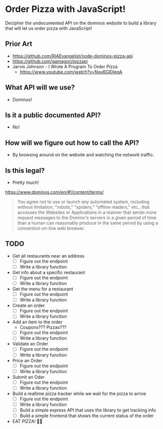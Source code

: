 # Order Pizza with JavaScript!

Decipher the undocumented API on the dominos website to build a library that will let us order pizza with JavaScript!

## Prior Art

* https://github.com/RIAEvangelist/node-dominos-pizza-api
* https://github.com/gamagori/pizzapi
* Jarvis Johnson - I Wrote A Program To Order Pizza
  * https://www.youtube.com/watch?v=Nxu6GlDleqA

## What API will we use?

* Dominos!

## Is it a public documented API?

* No!

## How will we figure out how to call the API?

* By browsing around on the website and watching the network traffic.

## Is this legal?

* Pretty much!

https://www.dominos.com/en/#!/content/terms/

>You agree not to use or launch any automated system, including without limitation, "robots," "spiders," "offline readers," etc., that accesses the Websites or Applications in a manner that sends more request messages to the Domino's servers in a given period of time than a human can reasonably produce in the same period by using a convention on-line web browser. 

## TODO

* Get all restaurants near an address
  * [ ] Figure out the endpoint
  * [ ] Write a library function
* Get info about a specific restaurant
  * [ ] Figure out the endpoint
  * [ ] Write a library function
* Get the menu for a restaurant
  * [ ] Figure out the endpoint
  * [ ] Write a library function
* Create an order
  * [ ] Figure out the endpoint
  * [ ] Write a library function
* Add an item to the order
  * Coupons??? Pizzas???
  * [ ] Figure out the endpoint
  * [ ] Write a library function
* Validate an Order
  * [ ] Figure out the endpoint
  * [ ] Write a library function
* Price an Order
  * [ ] Figure out the endpoint
  * [ ] Write a library function
* Submit an Oder
  * [ ] Figure out the endpoint
  * [ ] Write a library function
* Build a realtime pizza tracker while we wait for the pizza to arrive
  * [ ] Figure out the endpoint
  * [ ] Write a library function
  * [ ] Build a simple express API that uses the library to get tracking info
  * [ ] Build a simple frontend that shows the current status of the order
* EAT PIZZA! 🍕🍕 

